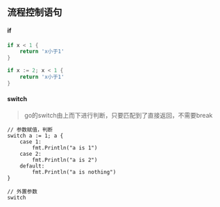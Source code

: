 ## 流程控制语句

#### if

```go
if x < 1 {
    return 'x小于1'
}

if x := 2; x < 1 {
    return 'x小于1'
}

```

#### switch

> go的switch由上而下进行判断，只要匹配到了直接返回，不需要break

```golang
// 参数赋值，判断
switch a := 1; a {
    case 1:
        fmt.Println("a is 1")
    case 2:
        fmt.Println("a is 2")
    default:
        fmt.Println("a is nothing")
}

// 外置参数
switch 


```
